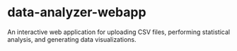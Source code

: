# data-analyzer-webapp
An interactive web application for uploading CSV files, performing statistical analysis, and generating data visualizations.
